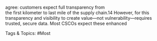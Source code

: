 agree: customers expect full transparency from  
the first kilometer to last mile of the supply chain.14 
However, for this transparency and visibility to 
create value—not vulnerability—requires trusted, 
secure data. Most CSCOs expect these enhanced 

   Tags & Topics:
   #Most